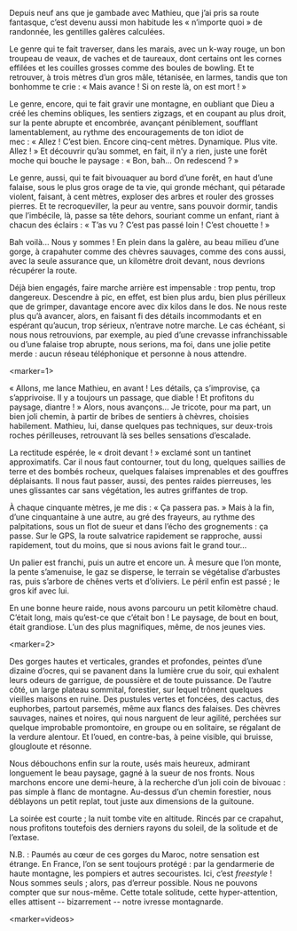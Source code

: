 ﻿Depuis neuf ans que je gambade avec Mathieu, que j’ai pris sa route fantasque, c’est devenu aussi mon habitude les « n’importe quoi » de randonnée, les gentilles galères calculées.

Le genre qui te fait traverser, dans les marais, avec un k-way rouge, un bon troupeau de veaux, de vaches et de taureaux, dont certains ont les cornes effilées et les couilles grosses comme des boules de bowling.
Et te retrouver, à trois mètres d’un gros mâle, tétanisée, en larmes, tandis que ton bonhomme te crie : « Mais avance ! Si on reste là, on est mort ! »

Le genre, encore, qui te fait gravir une montagne, en oubliant que Dieu a créé les chemins obliques, les sentiers zigzags, et en coupant au plus droit, sur la pente abrupte et encombrée, avançant péniblement, soufflant lamentablement, au rythme des encouragements de ton idiot de mec : « Allez ! C’est bien. Encore cinq-cent mètres. Dynamique. Plus vite. Allez ! »
Et découvrir qu’au sommet, en fait, il n’y a rien, juste une forêt moche qui bouche le paysage : « Bon, bah... On redescend ? »

Le genre, aussi, qui te fait bivouaquer au bord d’une forêt, en haut d’une falaise, sous le plus gros orage de ta vie, qui gronde méchant, qui pétarade violent, faisant, à cent mètres, exploser des arbres et rouler des grosses pierres.
Et te recroqueviller, la peur au ventre, sans pouvoir dormir, tandis que l’imbécile, là, passe sa tête dehors, souriant comme un enfant, riant à chacun des éclairs : « T’as vu ? C’est pas passé loin ! C’est chouette ! »

Bah voilà... Nous y sommes !
En plein dans la galère, au beau milieu d’une gorge, à crapahuter comme des chèvres sauvages, comme des cons aussi, avec la seule assurance que, un kilomètre droit devant, nous devrions récupérer la route.

Déjà bien engagés, faire marche arrière est impensable : trop pentu, trop dangereux.
Descendre à pic, en effet, est bien plus ardu, bien plus périlleux que de grimper, davantage encore avec dix kilos dans le dos.
Ne nous reste plus qu’à avancer, alors, en faisant fi des détails incommodants et en espérant qu’aucun, trop sérieux, n’entrave notre marche.
Le cas échéant, si nous nous retrouvions, par exemple, au pied d’une crevasse infranchissable ou d’une falaise trop abrupte, nous serions, ma foi, dans une jolie petite merde : aucun réseau téléphonique et personne à nous attendre.

<marker=1>

« Allons, me lance Mathieu, en avant !
Les détails, ça s’improvise, ça s’apprivoise.
Il y a toujours un passage, que diable !
Et profitons du paysage, diantre ! »
Alors, nous avançons...
Je tricote, pour ma part, un bien joli chemin, à partir de bribes de sentiers à chèvres, choisies habilement.
Mathieu, lui, danse quelques pas techniques, sur deux-trois roches périlleuses, retrouvant là ses belles sensations d’escalade.

La rectitude espérée, le « droit devant ! » exclamé sont un tantinet approximatifs.
Car il nous faut contourner, tout du long, quelques saillies de terre et des bombés rocheux, quelques falaises imprenables et des gouffres déplaisants.
Il nous faut passer, aussi, des pentes raides pierreuses, les unes glissantes car sans végétation, les autres griffantes de trop.

À chaque cinquante mètres, je me dis : « Ça passera pas. »
Mais à la fin, d’une cinquantaine à une autre, au gré des frayeurs, au rythme des palpitations, sous un flot de sueur et dans l’écho des grognements : ça passe.
Sur le GPS, la route salvatrice rapidement se rapproche, aussi rapidement, tout du moins, que si nous avions fait le grand tour...

Un palier est franchi, puis un autre et encore un.
À mesure que l’on monte, la pente s’amenuise, le gaz se disperse, le terrain se végétalise d’arbustes ras, puis s’arbore de chênes verts et d’oliviers.
Le péril enfin est passé ; le gros kif avec lui.

En une bonne heure raide, nous avons parcouru un petit kilomètre chaud.
C’était long, mais qu’est-ce que c’était bon !
Le paysage, de bout en bout, était grandiose.
L’un des plus magnifiques, même, de nos jeunes vies.

<marker=2>

Des gorges hautes et verticales, grandes et profondes, peintes d’une dizaine d’ocres, qui se pavanent dans la lumière crue du soir, qui exhalent leurs odeurs de garrigue, de poussière et de toute puissance.
De l’autre côté, un large plateau sommital, forestier, sur lequel trônent quelques vieilles maisons en ruine.
Des pustules vertes et foncées, des cactus, des euphorbes, partout parsemés, même aux flancs des falaises.
Des chèvres sauvages, naines et noires, qui nous narguent de leur agilité, perchées sur quelque improbable promontoire, en groupe ou en solitaire, se régalant de la verdure alentour.
Et l’oued, en contre-bas, à peine visible, qui bruisse, glougloute et résonne.

Nous débouchons enfin sur la route, usés mais heureux, admirant longuement le beau paysage, gagné à la sueur de nos fronts.
Nous marchons encore une demi-heure, à la recherche d’un joli coin de bivouac : pas simple à flanc de montagne.
Au-dessus d’un chemin forestier, nous déblayons un petit replat, tout juste aux dimensions de la guitoune.

La soirée est courte ; la nuit tombe vite en altitude.
Rincés par ce crapahut, nous profitons toutefois des derniers rayons du soleil, de la solitude et de l’extase.

N.B. : Paumés au cœur de ces gorges du Maroc, notre sensation est étrange.
En France, l’on se sent toujours protégé : par la gendarmerie de haute montagne, les pompiers et autres secouristes.
Ici, c’est *freestyle* !
Nous sommes seuls ; alors, pas d’erreur possible.
Nous ne pouvons compter que sur nous-même.
Cette totale solitude, cette hyper-attention, elles attisent -- bizarrement -- notre ivresse montagnarde.

<marker=videos>
